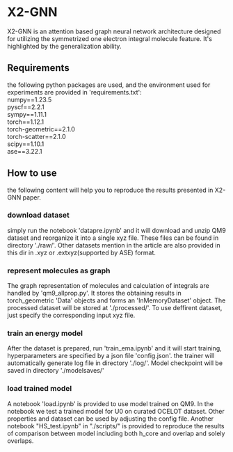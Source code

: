 # X2-GNN
X2-GNN is an attention based graph neural network architecture designed for utilizing the symmetrized one electron integral molecule feature. It's highlighted by the generalization ability.
## Requirements
the following python packages are used, and the environment used for experiments are provided in 'requirements.txt':\
numpy==1.23.5\
pyscf==2.2.1\
sympy==1.11.1\
torch==1.12.1\
torch-geometric==2.1.0\
torch-scatter==2.1.0\
scipy==1.10.1\
ase==3.22.1
## How to use
the following content will help you to reproduce the results presented in X2-GNN paper.
### download dataset
 simply run the notebook 'datapre.ipynb' and it will download and unzip QM9 dataset and reorganize it into a single xyz file. These files can be found in directory './raw/'. Other datasets mention in the article are also provided in this dir in .xyz or .extxyz(supported by ASE) format.
### represent molecules as graph
 The graph representation of molecules and calculation of integrals are handled by 'qm9_allprop.py'. It stores the obtaining results in torch_geometric 'Data' objects and forms an 'InMemoryDataset' object. The processed dataset will be stored at './processed/'. To use deffirent dataset, just specify the corresponding input xyz file.
### train an energy model
 After the dataset is prepared, run 'train_ema.ipynb' and it will start training, hyperparameters are specified by a json file 'config.json'. the trainer will automatically generate log file in directory './log/'. Model checkpoint will be saved in directory './modelsaves/'
### load trained model
 A notebook 'load.ipynb' is provided to use model trained on QM9. In the notebook we test a trained model for U0 on curated OCELOT dataset. Other properties and dataset can be used by adjusting the config file. Another notebook "HS_test.ipynb" in "./scripts/" is provided to reproduce the results of comparison between model including both h_core and overlap and solely overlaps.
